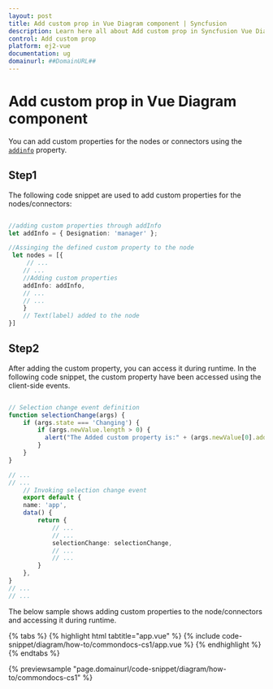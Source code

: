 ```yaml
---
layout: post
title: Add custom prop in Vue Diagram component | Syncfusion
description: Learn here all about Add custom prop in Syncfusion Vue Diagram component of Syncfusion Essential JS 2 and more.
control: Add custom prop 
platform: ej2-vue
documentation: ug
domainurl: ##DomainURL##
---
```


# Add custom prop in Vue Diagram component

You can add custom properties for the nodes or connectors using the [`addinfo`](https://ej2.syncfusion.com/vue/documentation/api/diagram#addInfo-object) property.

## Step1

The following code snippet are used to add custom properties for the nodes/connectors:

```ts

//adding custom properties through addInfo
let addInfo = { Designation: 'manager' };

//Assinging the defined custom property to the node
 let nodes = [{
     // ...
    // ...
    //Adding custom properties
    addInfo: addInfo,
    // ...
    // ...
    }
    // Text(label) added to the node
}]

```

## Step2

After adding the custom property, you can access it during runtime. In the following code snippet, the custom property have been accessed using the client-side events.

```ts

// Selection change event definition
function selectionChange(args) {
    if (args.state === 'Changing') {
        if (args.newValue.length > 0) {
          alert("The Added custom property is:" + (args.newValue[0].addInfo).Designation);
        }
    }
}

// ...
// ...
    // Invoking selection change event
    export default {
    name: 'app',
    data() {
        return {
            // ...
            // ...
            selectionChange: selectionChange,
            // ...
            // ...
        }
    },
}
// ...
// ...

```

The below sample shows adding custom properties to the node/connectors and accessing it during runtime.

{% tabs %}
{% highlight html tabtitle="app.vue" %}
{% include code-snippet/diagram/how-to/commondocs-cs1/app.vue %}
{% endhighlight %}
{% endtabs %}
        
{% previewsample "page.domainurl/code-snippet/diagram/how-to/commondocs-cs1" %}